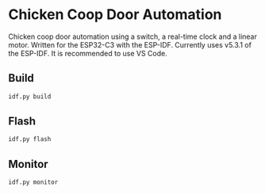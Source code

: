 Chicken Coop Door Automation
========

Chicken coop door automation using a switch, a real-time clock and a linear motor.
Written for the ESP32-C3 with the ESP-IDF.  Currently uses v5.3.1 of the ESP-IDF. It is recommended
to use VS Code.

## Build

```sh
idf.py build
```

## Flash

```sh
idf.py flash
```

## Monitor

```sh
idf.py monitor
```
